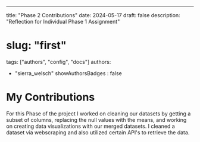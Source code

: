 ---
title: "Phase 2 Contributions"
date: 2024-05-17
draft: false
description: "Reflection for Individual Phase 1 Assignment"
# slug: "first"
tags: ["authors", "config", "docs"]
authors:
  - "sierra_welsch"
showAuthorsBadges : false

# My Contributions 
For this Phase of the project I worked on cleaning our datasets by getting a subset of columns, replacing the null values with the means, and working on creating data visualizations with our merged datasets. I cleaned a dataset via webscraping and also utilized certain API's to retrieve the data. 